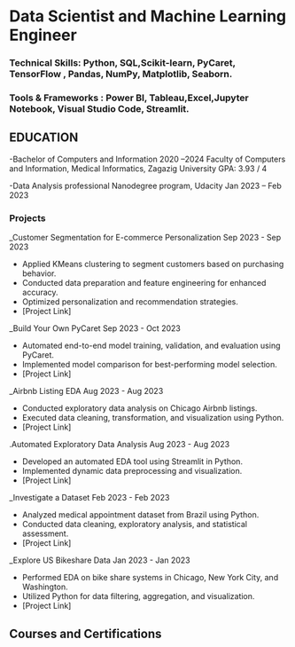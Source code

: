 #  Data Scientist and Machine Learning Engineer 

### Technical Skills: Python, SQL,Scikit-learn, PyCaret, TensorFlow , Pandas, NumPy, Matplotlib, Seaborn.
### Tools & Frameworks : Power BI, Tableau,Excel,Jupyter Notebook, Visual Studio Code, Streamlit.

## EDUCATION	
  -Bachelor of Computers and Information 		                   2020 –2024
     Faculty of Computers and Information, Medical Informatics, Zagazig University	    GPA: 3.93 / 4

   -Data Analysis professional Nanodegree program, Udacity		     Jan 2023 –	Feb 2023	
  
### Projects
_Customer Segmentation for E-commerce Personalization       Sep 2023 - Sep 2023
- Applied KMeans clustering to segment customers based on purchasing behavior.
- Conducted data preparation and feature engineering for enhanced accuracy.
- Optimized personalization and recommendation strategies.
- [Project Link]
  
_Build Your Own PyCaret                                      Sep 2023 - Oct 2023
- Automated end-to-end model training, validation, and evaluation using PyCaret.
- Implemented model comparison for best-performing model selection.
- [Project Link]
  
_Airbnb Listing EDA                                         Aug 2023 - Aug 2023
- Conducted exploratory data analysis on Chicago Airbnb listings.
- Executed data cleaning, transformation, and visualization using Python.
- [Project Link]
  
.Automated Exploratory Data Analysis                         Aug 2023 - Aug 2023
- Developed an automated EDA tool using Streamlit in Python.
- Implemented dynamic data preprocessing and visualization.
- [Project Link]
  
_Investigate a Dataset                                        Feb 2023 - Feb 2023
- Analyzed medical appointment dataset from Brazil using Python.
- Conducted data cleaning, exploratory analysis, and statistical assessment.
- [Project Link]

_Explore US Bikeshare Data                                     Jan 2023 - Jan 2023
- Performed EDA on bike share systems in Chicago, New York City, and Washington.
- Utilized Python for data filtering, aggregation, and visualization.
- [Project Link]

## Courses and Certifications


